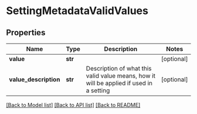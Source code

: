 # SettingMetadataValidValues

## Properties
Name | Type | Description | Notes
------------ | ------------- | ------------- | -------------
**value** | **str** |  | [optional] 
**value_description** | **str** | Description of what this valid value means, how it will be applied if used in a setting | [optional] 

[[Back to Model list]](../README.md#documentation-for-models) [[Back to API list]](../README.md#documentation-for-api-endpoints) [[Back to README]](../README.md)


